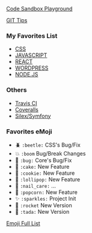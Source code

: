 
[Code Sandbox Playground](https://codesandbox.io/u/sixertoy/sandboxes)

[GIT Tips](https://github.com/git-tips/tips)

### My Favorites List

- [CSS](./css.md)
- [JAVASCRIPT](./javascript.md)
- [REACT](./react.md)
- [WORDPRESS](./wordpress.md)
- [NODE.JS](./nodejs.md)

### Others

- [Travis CI](https://travis-ci.org)
- [Coveralls](https://coveralls.io)
- [Silex/Symfony](https://silex.symfony.com)

### Favorites eMoji 

- :beetle: `:beetle:` CSS's Bug/Fix
- :boom: `:boom` Bug/Break Changes
- :bug: `:bug:` Core's Bug/Fix
- :cake: `:cake:` New Feature
- :cookie: `:cookie:` New Feature
- :lollipop: `:lollipop:` New Feature
- :nail_care: `:nail_care:` ...
- :popcorn: `:popcorn:` New Feature
- :sparkles: `:sparkles:` Project Init
- :rocket: `:rocket` New Version
- :tada: `:tada:` New Version

[Emoji Full List](https://gist.github.com/rxaviers/7360908)
